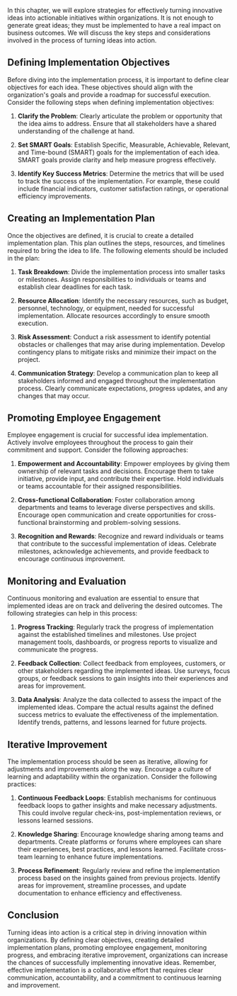 
In this chapter, we will explore strategies for effectively turning innovative ideas into actionable initiatives within organizations. It is not enough to generate great ideas; they must be implemented to have a real impact on business outcomes. We will discuss the key steps and considerations involved in the process of turning ideas into action.

**Defining Implementation Objectives**
--------------------------------------

Before diving into the implementation process, it is important to define clear objectives for each idea. These objectives should align with the organization's goals and provide a roadmap for successful execution. Consider the following steps when defining implementation objectives:

1. **Clarify the Problem**: Clearly articulate the problem or opportunity that the idea aims to address. Ensure that all stakeholders have a shared understanding of the challenge at hand.

2. **Set SMART Goals**: Establish Specific, Measurable, Achievable, Relevant, and Time-bound (SMART) goals for the implementation of each idea. SMART goals provide clarity and help measure progress effectively.

3. **Identify Key Success Metrics**: Determine the metrics that will be used to track the success of the implementation. For example, these could include financial indicators, customer satisfaction ratings, or operational efficiency improvements.

**Creating an Implementation Plan**
-----------------------------------

Once the objectives are defined, it is crucial to create a detailed implementation plan. This plan outlines the steps, resources, and timelines required to bring the idea to life. The following elements should be included in the plan:

1. **Task Breakdown**: Divide the implementation process into smaller tasks or milestones. Assign responsibilities to individuals or teams and establish clear deadlines for each task.

2. **Resource Allocation**: Identify the necessary resources, such as budget, personnel, technology, or equipment, needed for successful implementation. Allocate resources accordingly to ensure smooth execution.

3. **Risk Assessment**: Conduct a risk assessment to identify potential obstacles or challenges that may arise during implementation. Develop contingency plans to mitigate risks and minimize their impact on the project.

4. **Communication Strategy**: Develop a communication plan to keep all stakeholders informed and engaged throughout the implementation process. Clearly communicate expectations, progress updates, and any changes that may occur.

**Promoting Employee Engagement**
---------------------------------

Employee engagement is crucial for successful idea implementation. Actively involve employees throughout the process to gain their commitment and support. Consider the following approaches:

1. **Empowerment and Accountability**: Empower employees by giving them ownership of relevant tasks and decisions. Encourage them to take initiative, provide input, and contribute their expertise. Hold individuals or teams accountable for their assigned responsibilities.

2. **Cross-functional Collaboration**: Foster collaboration among departments and teams to leverage diverse perspectives and skills. Encourage open communication and create opportunities for cross-functional brainstorming and problem-solving sessions.

3. **Recognition and Rewards**: Recognize and reward individuals or teams that contribute to the successful implementation of ideas. Celebrate milestones, acknowledge achievements, and provide feedback to encourage continuous improvement.

**Monitoring and Evaluation**
-----------------------------

Continuous monitoring and evaluation are essential to ensure that implemented ideas are on track and delivering the desired outcomes. The following strategies can help in this process:

1. **Progress Tracking**: Regularly track the progress of implementation against the established timelines and milestones. Use project management tools, dashboards, or progress reports to visualize and communicate the progress.

2. **Feedback Collection**: Collect feedback from employees, customers, or other stakeholders regarding the implemented ideas. Use surveys, focus groups, or feedback sessions to gain insights into their experiences and areas for improvement.

3. **Data Analysis**: Analyze the data collected to assess the impact of the implemented ideas. Compare the actual results against the defined success metrics to evaluate the effectiveness of the implementation. Identify trends, patterns, and lessons learned for future projects.

**Iterative Improvement**
-------------------------

The implementation process should be seen as iterative, allowing for adjustments and improvements along the way. Encourage a culture of learning and adaptability within the organization. Consider the following practices:

1. **Continuous Feedback Loops**: Establish mechanisms for continuous feedback loops to gather insights and make necessary adjustments. This could involve regular check-ins, post-implementation reviews, or lessons learned sessions.

2. **Knowledge Sharing**: Encourage knowledge sharing among teams and departments. Create platforms or forums where employees can share their experiences, best practices, and lessons learned. Facilitate cross-team learning to enhance future implementations.

3. **Process Refinement**: Regularly review and refine the implementation process based on the insights gained from previous projects. Identify areas for improvement, streamline processes, and update documentation to enhance efficiency and effectiveness.

**Conclusion**
--------------

Turning ideas into action is a critical step in driving innovation within organizations. By defining clear objectives, creating detailed implementation plans, promoting employee engagement, monitoring progress, and embracing iterative improvement, organizations can increase the chances of successfully implementing innovative ideas. Remember, effective implementation is a collaborative effort that requires clear communication, accountability, and a commitment to continuous learning and improvement.
